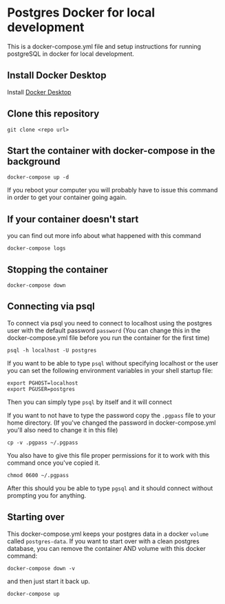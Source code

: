 # Postgres Docker for local development

This is a docker-compose.yml file and setup instructions for running
postgreSQL in docker for local development.

## Install Docker Desktop

Install [Docker Desktop](https://www.docker.com/products/docker-desktop)

## Clone this repository

`git clone <repo url>`

## Start the container with docker-compose in the background

```shell
docker-compose up -d
```

If you reboot your computer you will probably have to issue this command in order to get your container going again.

## If your container doesn't start

you can find out more info about what happened with this command

```shell
docker-compose logs
```

## Stopping the container

```shell
docker-compose down
```

## Connecting via psql

To connect via psql you need to connect to localhost using
the postgres user with the default password `password` (You can change this in the docker-compose.yml file before you run the container for the first time)

```shell
psql -h localhost -U postgres
```

If you want to be able to type `psql` without specifying localhost or the user you can set the following environment variables in your shell startup file:

```shell
export PGHOST=localhost
export PGUSER=postgres
```

Then you can simply type `psql` by itself and it will connect

If you want to not have to type the password copy the `.pgpass` file to your home directory. (If you've changed the password in docker-compose.yml you'll also need to change it in this file)

```shell
cp -v .pgpass ~/.pgpass
```

You also have to give this file proper permissions for it to work with this command once you've copied it.

```shell
chmod 0600 ~/.pgpass
```

After this should you be able to type `pgsql` and it should connect without prompting you for anything.

## Starting over

This docker-compose.yml keeps your postgres data in a docker `volume` called `postgres-data`. If you want to start over with a clean postgres database, you can remove the container AND volume with this docker command:

```shell
docker-compose down -v
```

and then just start it back up.

```shell
docker-compose up
```
